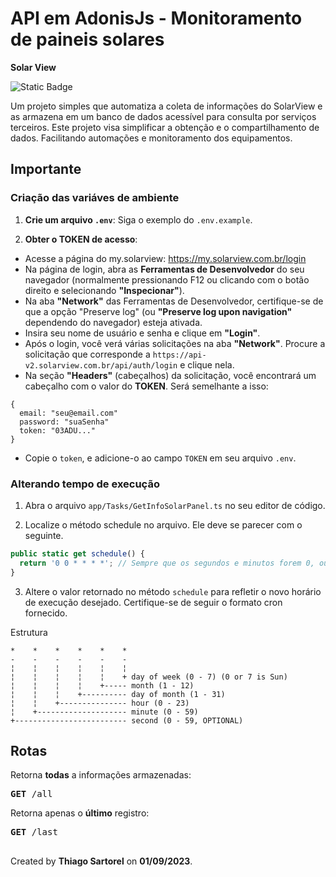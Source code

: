 # API em AdonisJs - Monitoramento de paineis solares
**Solar View**

<img alt="Static Badge" src="https://img.shields.io/badge/Working-green?label=Status">

Um projeto simples que automatiza a coleta de informações do SolarView e as armazena em um banco de dados acessível para consulta por serviços terceiros. Este projeto visa simplificar a obtenção e o compartilhamento de dados. Facilitando automações e monitoramento dos equipamentos.

## Importante

### Criação das variáves de ambiente

1. **Crie um arquivo `.env`**: Siga o exemplo do `.env.example`.

2. **Obter o TOKEN de acesso**:
  - Acesse a página do my.solarview: https://my.solarview.com.br/login
  - Na página de login, abra as **Ferramentas de Desenvolvedor** do seu navegador (normalmente pressionando F12 ou clicando com o botão direito e selecionando **"Inspecionar"**).
  - Na aba **"Network"** das Ferramentas de Desenvolvedor, certifique-se de que a opção "Preserve log" (ou **"Preserve log upon navigation"** dependendo do navegador) esteja ativada.
  - Insira seu nome de usuário e senha e clique em **"Login"**.
  -  Após o login, você verá várias solicitações na aba **"Network"**. Procure a solicitação que corresponde a `https://api-v2.solarview.com.br/api/auth/login` e clique nela.
  -  Na seção **"Headers"** (cabeçalhos) da solicitação, você encontrará um cabeçalho com o valor do **TOKEN**. Será semelhante a isso:
  
  ```
  {
    email: "seu@email.com"
    password: "suaSenha"
    token: "03ADU..."
 }
  ```
  - Copie o `token`, e adicione-o ao campo `TOKEN` em seu arquivo `.env`.

### Alterando tempo de execução

1. Abra o arquivo ``app/Tasks/GetInfoSolarPanel.ts`` no seu editor de código.

2. Localize o método schedule no arquivo. Ele deve se parecer com o seguinte.

```typescript
public static get schedule() {
  return '0 0 * * * *'; // Sempre que os segundos e minutos forem 0, ou seja a cada hora
}
```

3. Altere o valor retornado no método `schedule` para refletir o novo horário de execução desejado. Certifique-se de seguir o formato cron fornecido.

Estrutura
```
*    *    *    *    *    *
-    -    -    -    -    -
¦    ¦    ¦    ¦    ¦    ¦
¦    ¦    ¦    ¦    ¦    + day of week (0 - 7) (0 or 7 is Sun)
¦    ¦    ¦    ¦    +----- month (1 - 12)
¦    ¦    ¦    +---------- day of month (1 - 31)
¦    ¦    +--------------- hour (0 - 23)
¦    +-------------------- minute (0 - 59)
+------------------------- second (0 - 59, OPTIONAL)
```

## Rotas

Retorna **todas** a informações armazenadas:
<pre><strong>GET </strong><span>/all</span></pre>

Retorna apenas o **último** registro:
<pre><strong>GET </strong><span>/last</span></pre>

##
Created by **Thiago Sartorel** on **01/09/2023**.
